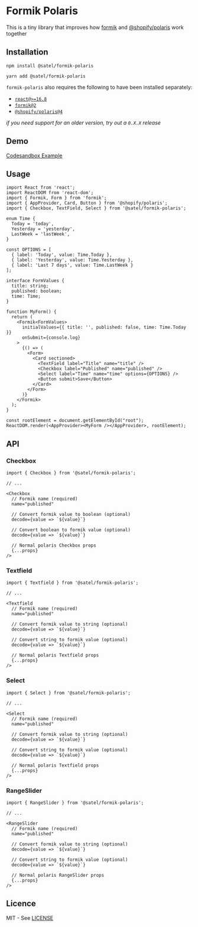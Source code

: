 # Formik Polaris

This is a tiny library that improves how [formik](https://github.com/jaredpalmer/formik) and [@shopify/polaris](https://github.com/Shopify/polaris-react) work together

## Installation

```
npm install @satel/formik-polaris

yarn add @satel/formik-polaris
```

`formik-polaris` also requires the following to have been installed separately:
- [`react@>=16.8`](https://www.npmjs.com/package/react)
- [`formik@2`](https://www.npmjs.com/package/formik)
- [`@shopify/polaris@4`](https://www.npmjs.com/package/@shopify/polaris)

_if you need support for an older version, try out a `0.X.X` release_

## Demo

[Codesandbox Example](https://codesandbox.io/s/satelformik-polaris1-basic-example-i23ig)

## Usage

```tsx
import React from 'react';
import ReactDOM from 'react-dom';
import { Formik, Form } from 'formik';
import { AppProvider, Card, Button } from '@shopify/polaris';
import { Checkbox, TextField, Select } from '@satel/formik-polaris';

enum Time {
  Today = 'today',
  Yesterday = 'yesterday',
  LastWeek = 'lastWeek',
}

const OPTIONS = [
  { label: 'Today', value: Time.Today },
  { label: 'Yesterday', value: Time.Yesterday },
  { label: 'Last 7 days', value: Time.LastWeek }
];

interface FormValues {
  title: string;
  published: boolean;
  time: Time;
}

function MyForm() {
  return (
    <Formik<FormValues>
      initialValues={{ title: '', published: false, time: Time.Today }}
      onSubmit={console.log}
    >
      {() => (
        <Form>
          <Card sectioned>
            <TextField label="Title" name="title" />
            <Checkbox label="Published" name="published" />
            <Select label="Time" name="time" options={OPTIONS} />
            <Button submit>Save</Button>
          </Card>
        </Form>
      )}
    </Formik>
  );
}

const rootElement = document.getElementById("root");
ReactDOM.render(<AppProvider><MyForm /></AppProvider>, rootElement);
```

## API

### Checkbox

```tsx
import { Checkbox } from '@satel/formik-polaris';

// ...

<Checkbox
  // Formik name (required)
  name="published"

  // Convert formik value to boolean (optional)
  decode={value => `${value}`}

  // Convert boolean to formik value (optional)
  decode={value => `${value}`}

  // Normal polaris Checkbox props
  {...props}
/>

```

### Textfield

```tsx
import { Textfield } from '@satel/formik-polaris';

// ...

<Textfield
  // Formik name (required)
  name="published"

  // Convert formik value to string (optional)
  decode={value => `${value}`}

  // Convert string to formik value (optional)
  decode={value => `${value}`}

  // Normal polaris Textfield props
  {...props}
/>

```

### Select

```tsx
import { Select } from '@satel/formik-polaris';

// ...

<Select
  // Formik name (required)
  name="published"

  // Convert formik value to string (optional)
  decode={value => `${value}`}

  // Convert string to formik value (optional)
  decode={value => `${value}`}

  // Normal polaris Textfield props
  {...props}
/>
```

### RangeSlider

```tsx
import { RangeSlider } from '@satel/formik-polaris';

// ...

<RangeSlider
  // Formik name (required)
  name="published"

  // Convert formik value to string (optional)
  decode={value => `${value}`}

  // Convert string to formik value (optional)
  decode={value => `${value}`}

  // Normal polaris RangeSlider props
  {...props}
/>
```

## Licence

MIT - See [LICENSE](./LICENSE)
